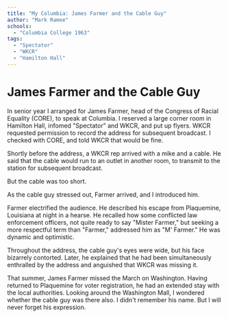 ```yaml
---
title: "My Columbia: James Farmer and the Cable Guy"
author: "Mark Ramee"
schools:
  - "Columbia College 1963"
tags:
  - "Spectator"
  - "WKCR"
  - "Hamilton Hall"
---
```


# James Farmer and the Cable Guy

In senior year I arranged for James Farmer, head of the Congress of Racial Equality (CORE), to speak at Columbia.  I reserved a large corner room in Hamilton Hall, infomed "Spectator" and WKCR, and put up flyers.   WKCR requested permission to record the address for subsequent broadcast.  I checked with CORE, and told WKCR that would be fine.

Shortly before the address, a WKCR rep arrived with a mike and a cable.  He said that the cable would run to an outlet in another room, to transmit to the station for subsequent broadcast.

But the cable was too short.

As the cable guy stressed out, Farmer arrived, and I introduced him.

Farmer electrified the audience.  He described his escape from Plaquemine, Louisiana at night in a hearse.  He recalled how some conflicted law enforcement officers, not quite ready to say "Mister Farmer," but seeking a more respectful term than "Farmer," addressed him as "M' Farmer."  He was dynamic and optimistic.

Throughout the address, the cable guy's eyes were wide, but his face bizarrely contorted.  Later, he explained that he had been simultaneously enthralled by the address and anguished that WKCR was missing it.

That summer, James Farmer missed the March on Washington.  Having returned to Plaquemine for voter registration, he had an extended stay with the local authorities.  Looking around the Washington Mall, I wondered whether the cable guy was there also.  I didn't remember his name.  But I will never forget his expression.
